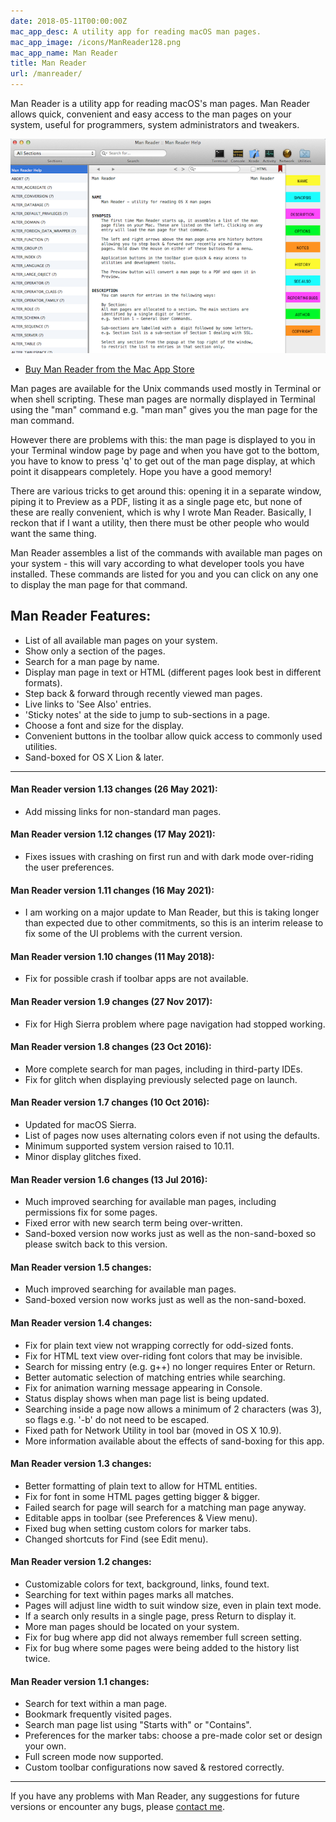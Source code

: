 ```yaml
---
date: 2018-05-11T00:00:00Z
mac_app_desc: A utility app for reading macOS man pages.
mac_app_image: /icons/ManReader128.png
mac_app_name: Man Reader
title: Man Reader
url: /manreader/
---
```


Man Reader is a utility app for reading macOS's man pages. Man Reader allows
quick, convenient and easy access to the man pages on your system, useful for
programmers, system administrators and tweakers.

[![MR][1]][2]

- [Buy Man Reader from the Mac App Store][3]

Man pages are available for the Unix commands used mostly in Terminal or when
shell scripting. These man pages are normally displayed in Terminal using the
"man" command e.g. "man man" gives you the man page for the man command.

However there are problems with this: the man page is displayed to you in your
Terminal window page by page and when you have got to the bottom, you have to
know to press 'q' to get out of the man page display, at which point it
disappears completely. Hope you have a good memory!

There are various tricks to get around this: opening it in a separate window,
piping it to Preview as a PDF, listing it as a single page etc, but none of
these are really convenient, which is why I wrote Man Reader. Basically, I
reckon that if I want a utility, then there must be other people who would want
the same thing.

Man Reader assembles a list of the commands with available man pages on your
system - this will vary according to what developer tools you have installed.
These commands are listed for you and you can click on any one to display the
man page for that command.

## Man Reader Features:

- List of all available man pages on your system.
- Show only a section of the pages.
- Search for a man page by name.
- Display man page in text or HTML (different pages look best in different
  formats).
- Step back & forward through recently viewed man pages.
- Live links to 'See Also' entries.
- 'Sticky notes' at the side to jump to sub-sections in a page.
- Choose a font and size for the display.
- Convenient buttons in the toolbar allow quick access to commonly used
  utilities.
- Sand-boxed for OS X Lion & later.

---

#### Man Reader version 1.13 changes (26 May 2021):

- Add missing links for non-standard man pages.

#### Man Reader version 1.12 changes (17 May 2021):

- Fixes issues with crashing on first run and with dark mode over-riding the user preferences.

#### Man Reader version 1.11 changes (16 May 2021):

- I am working on a major update to Man Reader, but this is taking longer than expected due to other commitments, so this is an interim release to fix some of the UI problems with the current version.

#### Man Reader version 1.10 changes (11 May 2018):

- Fix for possible crash if toolbar apps are not available.

#### Man Reader version 1.9 changes (27 Nov 2017):

- Fix for High Sierra problem where page navigation had stopped working.

#### Man Reader version 1.8 changes (23 Oct 2016):

- More complete search for man pages, including in third-party IDEs.
- Fix for glitch when displaying previously selected page on launch.

#### Man Reader version 1.7 changes (10 Oct 2016):

- Updated for macOS Sierra.
- List of pages now uses alternating colors even if not using the defaults.
- Minimum supported system version raised to 10.11.
- Minor display glitches fixed.

#### Man Reader version 1.6 changes (13 Jul 2016):

- Much improved searching for available man pages, including permissions fix for
  some pages.
- Fixed error with new search term being over-written.
- Sand-boxed version now works just as well as the non-sand-boxed so please
  switch back to this version.

#### Man Reader version 1.5 changes:

- Much improved searching for available man pages.
- Sand-boxed version now works just as well as the non-sand-boxed.

#### Man Reader version 1.4 changes:

- Fix for plain text view not wrapping correctly for odd-sized fonts.
- Fix for HTML text view over-riding font colors that may be invisible.
- Search for missing entry (e.g. g++) no longer requires Enter or Return.
- Better automatic selection of matching entries while searching.
- Fix for animation warning message appearing in Console.
- Status display shows when man page list is being updated.
- Searching inside a page now allows a minimum of 2 characters (was 3), so flags
  e.g. '-b' do not need to be escaped.
- Fixed path for Network Utility in tool bar (moved in OS X 10.9).
- More information available about the effects of sand-boxing for this app.

#### Man Reader version 1.3 changes:

- Better formatting of plain text to allow for HTML entities.
- Fix for font in some HTML pages getting bigger & bigger.
- Failed search for page will search for a matching man page anyway.
- Editable apps in toolbar (see Preferences & View menu).
- Fixed bug when setting custom colors for marker tabs.
- Changed shortcuts for Find (see Edit menu).

#### Man Reader version 1.2 changes:

- Customizable colors for text, background, links, found text.
- Searching for text within pages marks all matches.
- Pages will adjust line width to suit window size, even in plain text mode.
- If a search only results in a single page, press Return to display it.
- More man pages should be located on your system.
- Fix for bug where app did not always remember full screen setting.
- Fix for bug where some pages were being added to the history list twice.

#### Man Reader version 1.1 changes:

- Search for text within a man page.
- Bookmark frequently visited pages.
- Search man page list using "Starts with" or "Contains".
- Preferences for the marker tabs: choose a pre-made color set or design your
  own.
- Full screen mode now supported.
- Custom toolbar configurations now saved & restored correctly.

---

If you have any problems with Man Reader, any suggestions for future versions or
encounter any bugs, please [contact me][8].

[1]: /images/MR_Start_small.png 'Man Reader'
[2]: /images/MR_Start.png
[3]: http://itunes.apple.com/app/man-reader/id522583774?mt=12
[4]: /manreader-paddle/ManReader.zip
[5]: https://pay.paddle.com/checkout/490552
[6]: /manreader-sandbox/
[7]: /man-reader-no-sb/
[8]: mailto:sarah@troz.net?subject=Man%20Reader
